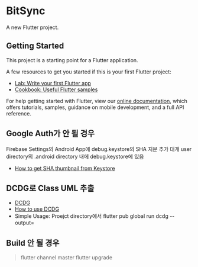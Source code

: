 # BitSync

A new Flutter project.

## Getting Started

This project is a starting point for a Flutter application.

A few resources to get you started if this is your first Flutter project:

- [Lab: Write your first Flutter app](https://flutter.dev/docs/get-started/codelab)
- [Cookbook: Useful Flutter samples](https://flutter.dev/docs/cookbook)

For help getting started with Flutter, view our
[online documentation](https://flutter.dev/docs), which offers tutorials,
samples, guidance on mobile development, and a full API reference.


## Google Auth가 안 될 경우
Firebase Settings의 Android App에 debug.keystore의 SHA 지문 추가
대개 user directory의 .android directory 내에 debug.keystore에 있음

- [How to get SHA thumbnail from Keystore](https://stackoverflow.com/questions/51845559/generate-sha-1-for-flutter-app)


## DCDG로 Class UML 추출

- [DCDG](https://pub.dev/packages/dcdg)
- [How to use DCDG](https://github.com/glesica/dcdg.dart/blob/master/USAGE.txt)
- Simple Usage: Proejct directory에서 flutter pub global run dcdg --output=<FILE>


## Build 안 될 경우
> flutter channel master
> flutter upgrade